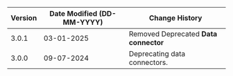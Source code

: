 | **Version** | **Date Modified (DD-MM-YYYY)** | **Change History**                             |
|-------------|--------------------------------|------------------------------------------------|
| 3.0.1       | 03-01-2025                     | Removed Deprecated **Data connector**          |
| 3.0.0       | 09-07-2024                     | Deprecating data connectors.                   | 
